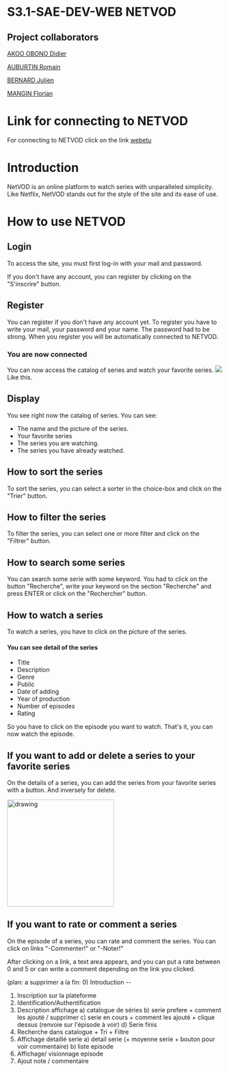 # S3.1-SAE-DEV-WEB NETVOD
## Project collaborators
[AKOO OBONO Didier](https://github.com/DIDIer5454) 

[AUBURTIN Romain](https://github.com/Romain0A)

[BERNARD Julien](https://github.com/julienBernard3)

[MANGIN Florian](https://github.com/Flotss)

# Link for connecting to NETVOD
For connecting to NETVOD click on the link [webetu](https://webetu.iutnc.univ-lorraine.fr/www/mangin215u/Deuxi%c3%a8me%20ann%c3%a9e/S3.1-SAE-DEV-WEB/)


# Introduction
NetVOD is an online platform to watch series with unparalleled simplicity. 
Like Netflix, NetVOD stands out for the style of the site and its ease of use.

# How to use NETVOD
## Login
To access the site, you must first log-in with your mail and password. 

If you don't have any account, you can register by clicking on the "S'inscrire" button.

## Register
You can register if you don't have any account yet. 
To register you have to write your mail, your password and your name.
The password had to be strong.
When you register you will be automatically connected to NETVOD.

### You are now connected
You can now access the catalog of series and watch your favorite series.
![](https://i.imgur.com/z1wF1vC.png)
Like this.

## Display
You see right now the catalog of series.
You can see:
- The name and the picture of the series.
- Your favorite series
- The series you are watching.
- The series you have already watched.

## How to sort the series
To sort the series, you can select a sorter in 
the choice-box and click on the "Trier" button.

## How to filter the series
To filter the series, you can select 
one or more filter and click on the "Filtrer" button.

## How to search some series
You can search some serie with some keyword. 
You had to click on the button "Recherche",
write your keyword on the section "Recherche"
and press ENTER or click on the "Rechercher" button.


## How to watch a series
To watch a series, you have to click on the picture of the series.

#### You can see detail of the series
- Title
- Description
- Genre
- Public
- Date of adding
- Year of production
- Number of episodes
- Rating

So you have to click on the episode you want to watch.
That's it, you can now watch the episode.

#### 

## If you want to add or delete a series to your favorite series
On the details of a series, you can add the series from your favorite series with a button.
And inversely for delete.

<img src="https://i.imgur.com/xA5YqiH.png" alt="drawing" width="250"/>

## If you want to rate or comment a series
On the episode of a series, you can rate and comment the series.
You can click on links "-Commenter!" or "-Noter!"

After clicking on a link, a text area appears, and 
you can put a rate between 0 and 5 or can write a comment 
depending on the link you clicked.








(plan: a supprimer a la fin:
0) Introduction --
1) Inscription sur la plateforme
2) Identification/Authentification
3) Description affichage
a) catalogue de séries
b) serie prefere + comment les ajouté / supprimer
c) serie en cours + comment les ajouté + clique dessus (renvoie sur l'épisode à voir)
d) Serie finis
4) Recherche dans catalogue + Tri + Filtre
5) Affichage detaillé serie
a) detail serie (+ moyenne serie + bouton pour voir commentaire)
b) liste episode
6) Affichage/ visionnage episode
7) Ajout note / commentaire